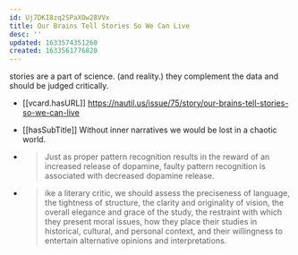 ```yaml
---
id: Uj7DKI8zq2SPaXOw28VVx
title: Our Brains Tell Stories So We Can Live
desc: ''
updated: 1633574351260
created: 1633561776820
---
```


stories are a part of science. (and reality.) they complement the data and should be judged critically.

- [[vcard.hasURL]] https://nautil.us/issue/75/story/our-brains-tell-stories-so-we-can-live
- [[hasSubTitle]] Without inner narratives we would be lost in a chaotic world. 

- > Just as proper pattern recognition results in the reward of an increased release of dopamine, faulty pattern recognition is associated with decreased dopamine release. 

- > ike a literary critic, we should assess the preciseness of language, the tightness of structure, the clarity and originality of vision, the overall elegance and grace of the study, the restraint with which they present moral issues, how they place their studies in historical, cultural, and personal context, and their willingness to entertain alternative opinions and interpretations.
